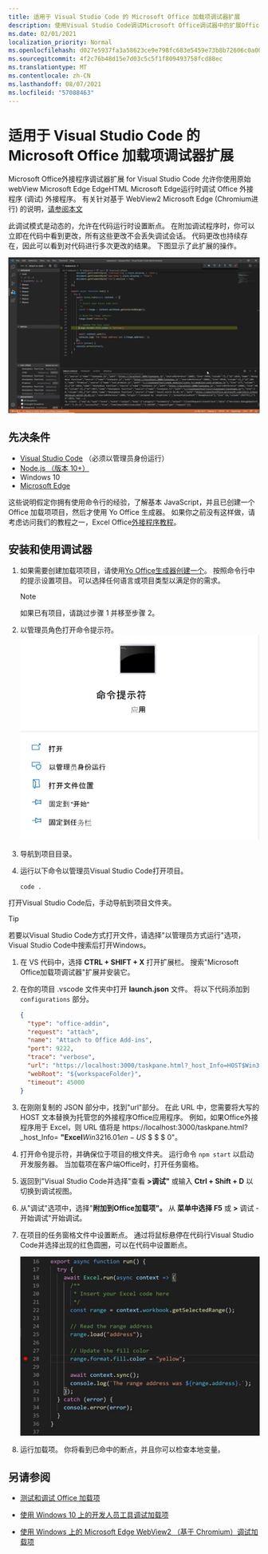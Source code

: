 ```yaml
---
title: 适用于 Visual Studio Code 的 Microsoft Office 加载项调试器扩展
description: 使用Visual Studio Code调试Microsoft Office调试器中的扩展Office调试外接程序。
ms.date: 02/01/2021
localization_priority: Normal
ms.openlocfilehash: d027e5937fa3a58623ce9e798fc683e5459e73b8b72606c0a006e465c9c1360c
ms.sourcegitcommit: 4f2c76b48d15e7d03c5c5f1f809493758fcd88ec
ms.translationtype: MT
ms.contentlocale: zh-CN
ms.lasthandoff: 08/07/2021
ms.locfileid: "57088463"
---
```

# <a name="microsoft-office-add-in-debugger-extension-for-visual-studio-code"></a>适用于 Visual Studio Code 的 Microsoft Office 加载项调试器扩展

Microsoft Office外接程序调试器扩展 for Visual Studio Code 允许你使用原始 webView Microsoft Edge EdgeHTML Microsoft Edge运行时调试 Office 外接程序 (调试) 外接程序。 有关针对基于 WebView2 Microsoft Edge (Chromium进行) 的说明，[请参阅本文](./debug-desktop-using-edge-chromium.md)

此调试模式是动态的，允许在代码运行时设置断点。 在附加调试程序时，你可以立即在代码中看到更改，所有这些更改不会丢失调试会话。 代码更改也持续存在，因此可以看到对代码进行多次更改的结果。 下图显示了此扩展的操作。

![Office加载项调试器扩展调试加载项Excel部分。](../images/vs-debugger-extension-for-office-addins.jpg)

## <a name="prerequisites"></a>先决条件

- [Visual Studio Code](https://code.visualstudio.com/) （必须以管理员身份运行）
- [Node.js （版本 10+）](https://nodejs.org/)
- Windows 10
- [Microsoft Edge](https://www.microsoft.com/edge)

这些说明假定你拥有使用命令行的经验，了解基本 JavaScript，并且已创建一个 Office 加载项项目，然后才使用 Yo Office 生成器。 如果你之前没有这样做，请考虑访问我们的教程之一，Excel Office[外接程序教程](../tutorials/excel-tutorial.md)。

## <a name="install-and-use-the-debugger"></a>安装和使用调试器

1. 如果需要创建加载项项目，请使用[Yo Office生成器创建一个](../quickstarts/excel-quickstart-jquery.md?tabs=yeomangenerator)。 按照命令行中的提示设置项目。 可以选择任何语言或项目类型以满足你的需求。

    > [!NOTE]
    > 如果已有项目，请跳过步骤 1 并移至步骤 2。

1. 以管理员角色打开命令提示符。
   ![命令提示符选项，包括"以管理员Windows 10。](../images/run-as-administrator-vs-code.jpg)

1. 导航到项目目录。

1. 运行以下命令以管理员Visual Studio Code打开项目。

    ```command&nbsp;line
    code .
    ```

  打开Visual Studio Code后，手动导航到项目文件夹。

  > [!TIP]
  > 若要以Visual Studio Code方式打开文件，请选择"以管理员方式运行"选项，Visual Studio Code中搜索后打开Windows。

1. 在 VS 代码中，选择 **CTRL + SHIFT + X** 打开扩展栏。 搜索"Microsoft Office加载项调试器"扩展并安装它。

1. 在你的项目 .vscode 文件夹中打开 **launch.json** 文件。 将以下代码添加到 `configurations` 部分。

    ```JSON
    {
      "type": "office-addin",
      "request": "attach",
      "name": "Attach to Office Add-ins",
      "port": 9222,
      "trace": "verbose",
      "url": "https://localhost:3000/taskpane.html?_host_Info=HOST$Win32$16.01$en-US$$$$0",
      "webRoot": "${workspaceFolder}",
      "timeout": 45000
    }
    ```

1. 在刚刚复制的 JSON 部分中，找到"url"部分。 在此 URL 中，您需要将大写的 HOST 文本替换为托管您的外接程序Office应用程序。 例如，如果Office外接程序用于 Excel，则 URL 值将是 https://localhost:3000/taskpane.html?_host_Info= <strong>"Excel</strong>$Win 32$16.01$en-US$ \$ \$ \$ 0"。

1. 打开命令提示符，并确保位于项目的根文件夹。 运行命令 `npm start` 以启动开发服务器。 当加载项在客户端Office时，打开任务窗格。

1. 返回到"Visual Studio Code并选择"查看 **>调试"** 或输入 **Ctrl + Shift + D** 以切换到调试视图。

1. 从"调试"选项中，选择"**附加到Office加载项"。** 从 **菜单中选择 F5** 或 **>** 调试 -开始调试"开始调试。

1. 在项目的任务窗格文件中设置断点。 通过将鼠标悬停在代码行Visual Studio Code并选择出现的红色圆圈，可以在代码中设置断点。

    ![在代码行中出现红色圆圈Visual Studio Code。](../images/set-breakpoint.jpg)

1. 运行加载项。 你将看到已命中的断点，并且你可以检查本地变量。

## <a name="see-also"></a>另请参阅

- [测试和调试 Office 加载项](test-debug-office-add-ins.md)

- [使用 Windows 10 上的开发人员工具调试加载项](debug-add-ins-using-f12-developer-tools-on-windows-10.md)

- [使用 Windows 上的 Microsoft Edge WebView2 （基于 Chromium）调试加载项](debug-desktop-using-edge-chromium.md)
